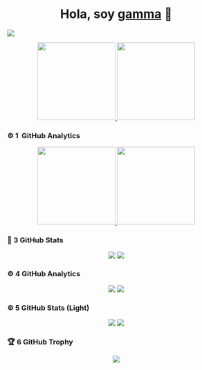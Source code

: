 <div align="center">
  <h1 align="center">Hola, soy <a href="https://github.com/gamma-ok" target="_blank">gamma</a> 👋</h1>
</div>

<img src="https://i.imgur.com/uZis8UC.jpeg">

<p align="center">
  <a href="https://github.com/ArisGuimera">
    <img height="180em" src="https://github-readme-stats-eight-theta.vercel.app/api?username=gamma-ok&show_icons=true&theme=algolia&include_all_commits=true&count_private=true"/>
    <img height="180em" src="https://github-readme-stats-eight-theta.vercel.app/api/top-langs/?username=gamma-ok&layout=compact&langs_count=8&theme=algolia"/>
  </a>
</p>

### ⚙️ 1 &nbsp;GitHub Analytics

<p align="center">
  <a href="https://github.com/gamma-ok">
    <img height="180em" src="https://github-readme-stats-eight-theta.vercel.app/api?username=gamma-ok&show_icons=true&include_all_commits=true&count_private=true&theme=algolia&hide_border=true"/>
    <img height="180em" src="https://github-readme-stats-eight-theta.vercel.app/api/top-langs/?username=gamma-ok&layout=compact&langs_count=8&theme=algolia&hide_border=true"/>
  </a>
</p>



### 🧮 3 GitHub Stats

<p align="center">
  <img src="https://github-readme-stats.vercel.app/api?username=gamma-ok&show_icons=true&theme=tokyonight&include_all_commits=true&count_private=true" />
  <img src="https://github-readme-stats.vercel.app/api/top-langs/?username=gamma-ok&layout=compact&theme=tokyonight" />
</p>

### ⚙️ 4 GitHub Analytics

<p align="center">
  <img src="https://github-readme-stats.vercel.app/api?username=gamma-ok&show_icons=true&theme=radical&include_all_commits=true&count_private=true" />
  <img src="https://github-readme-stats.vercel.app/api/top-langs/?username=gamma-ok&layout=compact&theme=radical" />
</p>

### ⚙️ 5 GitHub Stats (Light)

<p align="center">
  <img src="https://github-readme-stats.vercel.app/api?username=gamma-ok&show_icons=true&theme=default&include_all_commits=true&count_private=true" />
  <img src="https://github-readme-stats.vercel.app/api/top-langs/?username=gamma-ok&layout=compact&theme=default" />
</p>

### 🏆 6 GitHub Trophy

<p align="center">
  <img src="https://github-profile-trophy.vercel.app/?username=gamma-ok&theme=algolia&no-frame=true&margin-w=15" />
</p>
